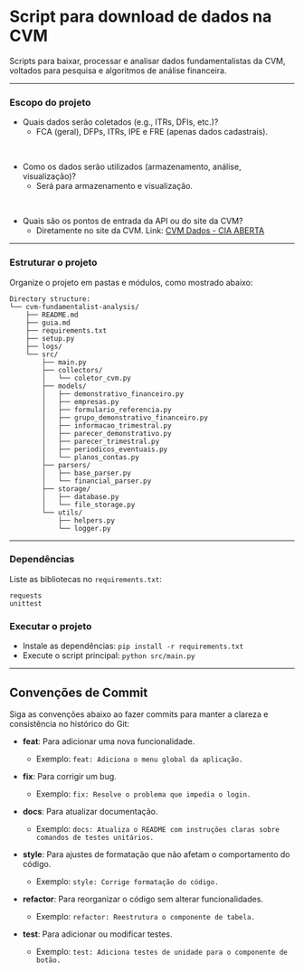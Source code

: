 # Script para download de dados na CVM 
 Scripts para baixar, processar e analisar dados fundamentalistas da CVM, voltados para pesquisa e algoritmos de análise financeira.

---

### **Escopo do projeto**
   - Quais dados serão coletados (e.g., ITRs, DFIs, etc.)?
        - FCA (geral), DFPs, ITRs, IPE e FRE (apenas dados cadastrais).

<br>

   - Como os dados serão utilizados (armazenamento, análise, visualização)?
        - Será para armazenamento e visualização.

<br>

   - Quais são os pontos de entrada da API ou do site da CVM?
        - Diretamente no site da CVM. Link: [CVM Dados - CIA ABERTA](https://dados.cvm.gov.br/dados/CIA_ABERTA/)

---

### **Estruturar o projeto**
Organize o projeto em pastas e módulos, como mostrado abaixo:

```
Directory structure:
└── cvm-fundamentalist-analysis/
    ├── README.md
    ├── guia.md
    ├── requirements.txt
    ├── setup.py
    ├── logs/
    └── src/
        ├── main.py
        ├── collectors/
        │   └── coletor_cvm.py
        ├── models/
        │   ├── demonstrativo_financeiro.py
        │   ├── empresas.py
        │   ├── formulario_referencia.py
        │   ├── grupo_demonstrativo_financeiro.py
        │   ├── informacao_trimestral.py
        │   ├── parecer_demonstrativo.py
        │   ├── parecer_trimestral.py
        │   ├── periodicos_eventuais.py
        │   └── planos_contas.py
        ├── parsers/
        │   ├── base_parser.py
        │   └── financial_parser.py
        ├── storage/
        │   ├── database.py
        │   └── file_storage.py
        └── utils/
            ├── helpers.py
            └── logger.py
```

---

### **Dependências**
Liste as bibliotecas no `requirements.txt`:

```
requests
unittest
```



### **Executar o projeto**
- Instale as dependências: `pip install -r requirements.txt`
- Execute o script principal: `python src/main.py`

---

## Convenções de Commit

Siga as convenções abaixo ao fazer commits para manter a clareza e consistência no histórico do Git:

- **feat**: Para adicionar uma nova funcionalidade.
  - Exemplo: `feat: Adiciona o menu global da aplicação.`
  
- **fix**: Para corrigir um bug.
  - Exemplo: `fix: Resolve o problema que impedia o login.`
  
- **docs**: Para atualizar documentação.
  - Exemplo: `docs: Atualiza o README com instruções claras sobre comandos de testes unitários.`
  
- **style**: Para ajustes de formatação que não afetam o comportamento do código.
  - Exemplo: `style: Corrige formatação do código.`

- **refactor**: Para reorganizar o código sem alterar funcionalidades.
  - Exemplo: `refactor: Reestrutura o componente de tabela.`

- **test**: Para adicionar ou modificar testes.
  - Exemplo: `test: Adiciona testes de unidade para o componente de botão.`